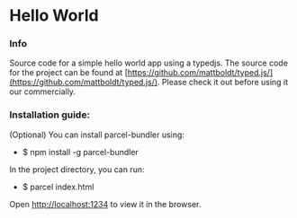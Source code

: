# Hello World

### Info
Source code for a simple hello world app using a typedjs. The source code for the project can be found at [https://github.com/mattboldt/typed.js/](https://github.com/mattboldt/typed.js/). Please check it out before using it our commercially.

### Installation guide:
(Optional) You can install parcel-bundler using:
- $ npm install -g parcel-bundler

In the project directory, you can run:
- $ parcel index.html

Open [http://localhost:1234](http://localhost:1234) to view it in the browser.